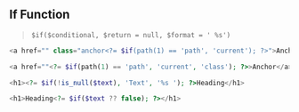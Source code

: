 ## If Function

> `$if($conditional, $return = null, $format = ' %s')`

``` php
<a href="" class="anchor<?= $if(path(1) == 'path', 'current'); ?>">Anchor</a>

<a href=""<?= $if(path(1) == 'path', 'current', 'class'); ?>>Anchor</a>

<h1><?= $if(!is_null($text), 'Text', '%s '); ?>Heading</h1>

<h1>Heading<?= $if($text ?? false); ?></h1>
```